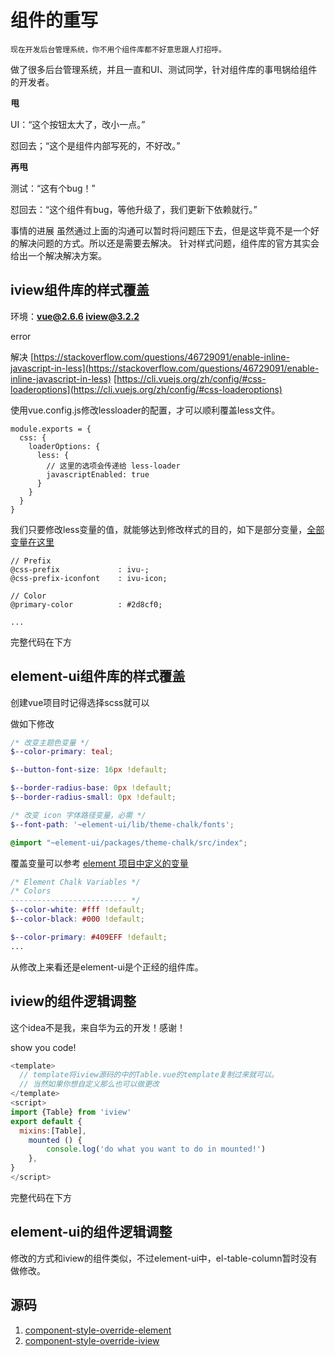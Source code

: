 # 组件的重写

    现在开发后台管理系统，你不用个组件库都不好意思跟人打招呼。

做了很多后台管理系统，并且一直和UI、测试同学，针对组件库的事甩锅给组件的开发者。

**甩**

UI：“这个按钮太大了，改小一点。”

怼回去；“这个是组件内部写死的，不好改。”

**再甩**

测试：“这有个bug！”

怼回去：“这个组件有bug，等他升级了，我们更新下依赖就行。”

 事情的进展
虽然通过上面的沟通可以暂时将问题压下去，但是这毕竟不是一个好的解决问题的方式。所以还是需要去解决。
针对样式问题，组件库的官方其实会给出一个解决解决方案。

## iview组件库的样式覆盖

环境：**vue@2.6.6 iview@3.2.2**


error

解决
[https://stackoverflow.com/questions/46729091/enable-inline-javascript-in-less](https://stackoverflow.com/questions/46729091/enable-inline-javascript-in-less)
[https://cli.vuejs.org/zh/config/#css-loaderoptions](https://cli.vuejs.org/zh/config/#css-loaderoptions)

使用vue.config.js修改lessloader的配置，才可以顺利覆盖less文件。
```
module.exports = {
  css: {
    loaderOptions: {
      less: {
        // 这里的选项会传递给 less-loader
        javascriptEnabled: true
      }
    }
  }
}

```
我们只要修改less变量的值，就能够达到修改样式的目的，如下是部分变量，[全部变量在这里](https://github.com/iview/iview/blob/master/src/styles/custom.less)
```less
// Prefix
@css-prefix             : ivu-;
@css-prefix-iconfont    : ivu-icon;

// Color
@primary-color          : #2d8cf0;

...
```
完整代码在下方

## element-ui组件库的样式覆盖
创建vue项目时记得选择scss就可以

做如下修改
```SCSS
/* 改变主题色变量 */
$--color-primary: teal;

$--button-font-size: 16px !default;

$--border-radius-base: 0px !default;
$--border-radius-small: 0px !default;

/* 改变 icon 字体路径变量，必需 */
$--font-path: '~element-ui/lib/theme-chalk/fonts';

@import "~element-ui/packages/theme-chalk/src/index";
```

覆盖变量可以参考 [element 项目中定义的变量](https://github.com/ElemeFE/element/blob/master/packages/theme-chalk/src/common/var.scss)
```SCSS
/* Element Chalk Variables */
/* Colors
-------------------------- */
$--color-white: #fff !default;
$--color-black: #000 !default;

$--color-primary: #409EFF !default;
...
```

从修改上来看还是element-ui是个正经的组件库。

## iview的组件逻辑调整

这个idea不是我，来自华为云的开发！感谢！

show you code!
```js
<template>
  // template将iview源码的中的Table.vue的template复制过来就可以。
  // 当然如果你想自定义那么也可以做更改
</template>
<script>
import {Table} from 'iview'
export default {
  mixins:[Table],
    mounted () {
        console.log('do what you want to do in mounted!')
    },
}
</script>
```
完整代码在下方

## element-ui的组件逻辑调整

修改的方式和iview的组件类似，不过element-ui中，el-table-column暂时没有做修改。


## 源码
1. [component-style-override-element](https://github.com/llccing/FrontEnd/tree/master/demo/component-style-override-element)
2. [component-style-override-iview](https://github.com/llccing/FrontEnd/tree/master/demo/component-style-override-iview)

